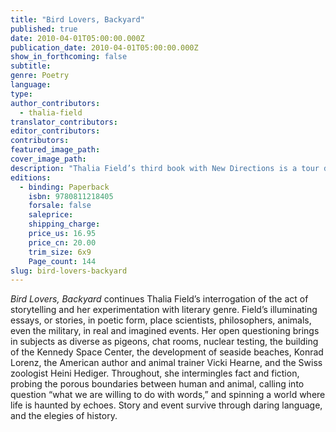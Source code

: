 ```yaml
---
title: "Bird Lovers, Backyard"
published: true
date: 2010-04-01T05:00:00.000Z
publication_date: 2010-04-01T05:00:00.000Z
show_in_forthcoming: false
subtitle:
genre: Poetry
language:
type:
author_contributors:
  - thalia-field
translator_contributors:
editor_contributors:
contributors:
featured_image_path:
cover_image_path:
description: "Thalia Field’s third book with New Directions is a tour de force of blending literary genres (poetry, prose, essay, and drama) and examining our control of the natural world. "
editions:
  - binding: Paperback
    isbn: 9780811218405
    forsale: false
    saleprice:
    shipping_charge:
    price_us: 16.95
    price_cn: 20.00
    trim_size: 6x9
    Page_count: 144
slug: bird-lovers-backyard
---
```


_Bird Lovers, Backyard_ continues Thalia Field’s interrogation of the act of storytelling and her experimentation with literary genre. Field’s illuminating essays, or stories, in poetic form, place scientists, philosophers, animals, even the military, in real and imagined events. Her open questioning brings in subjects as diverse as pigeons, chat rooms, nuclear testing, the building of the Kennedy Space Center, the development of seaside beaches, Konrad Lorenz, the American author and animal trainer Vicki Hearne, and the Swiss zoologist Heini Hediger. Throughout, she intermingles fact and fiction, probing the porous boundaries between human and animal, calling into question “what we are willing to do with words,” and spinning a world where life is haunted by echoes. Story and event survive through daring language, and the elegies of history.

